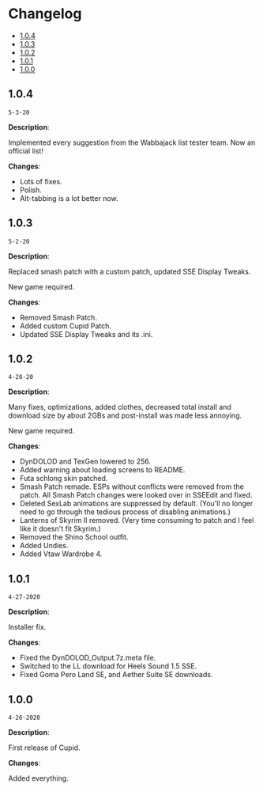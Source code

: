 # Changelog

- [1.0.4](#104)
- [1.0.3](#103)
- [1.0.2](#102)
- [1.0.1](#101)
- [1.0.0](#100)

## 1.0.4
`5-3-20`

**Description**:

Implemented every suggestion from the Wabbajack list tester team. Now an official list!

**Changes**:

- Lots of fixes.
- Polish.
- Alt-tabbing is a lot better now.

## 1.0.3
`5-2-20`

**Description**:

Replaced smash patch with a custom patch, updated SSE Display Tweaks.

New game required.

**Changes**:

- Removed Smash Patch.
- Added custom Cupid Patch.
- Updated SSE Display Tweaks and its .ini.

## 1.0.2
`4-28-20`

**Description**:

Many fixes, optimizations, added clothes, decreased total install and download size by about 2GBs and post-install was made less annoying.

New game required.

**Changes**:

- DynDOLOD and TexGen lowered to 256.
- Added warning about loading screens to README.
- Futa schlong skin patched.
- Smash Patch remade. ESPs without conflicts were removed from the patch. All Smash Patch changes were looked over in SSEEdit and fixed.
- Deleted SexLab animations are suppressed by default. (You'll no longer need to go through the tedious process of disabling animations.)
- Lanterns of Skyrim II removed. (Very time consuming to patch and I feel like it doesn't fit Skyrim.)
- Removed the Shino School outfit.
- Added Undies.
- Added Vtaw Wardrobe 4.

## 1.0.1
`4-27-2020`

**Description**:

Installer fix.

**Changes**:

- Fixed the DynDOLOD_Output.7z.meta file.
- Switched to the LL download for Heels Sound 1.5 SSE.
- Fixed Goma Pero Land SE, and Aether Suite SE downloads.

## 1.0.0
`4-26-2020`

**Description**:

First release of Cupid.

**Changes**:

Added everything.
